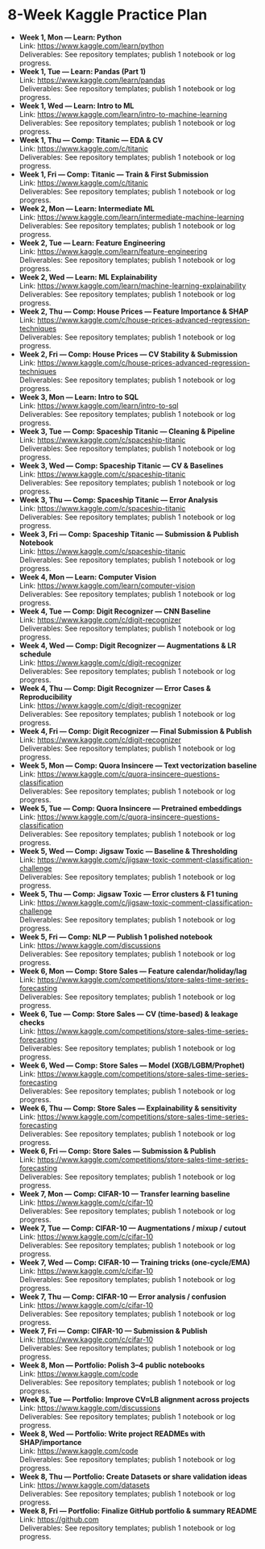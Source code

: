 # 8-Week Kaggle Practice Plan

- **Week 1, Mon — Learn: Python**  
  Link: https://www.kaggle.com/learn/python  
  Deliverables: See repository templates; publish 1 notebook or log progress.
- **Week 1, Tue — Learn: Pandas (Part 1)**  
  Link: https://www.kaggle.com/learn/pandas  
  Deliverables: See repository templates; publish 1 notebook or log progress.
- **Week 1, Wed — Learn: Intro to ML**  
  Link: https://www.kaggle.com/learn/intro-to-machine-learning  
  Deliverables: See repository templates; publish 1 notebook or log progress.
- **Week 1, Thu — Comp: Titanic — EDA & CV**  
  Link: https://www.kaggle.com/c/titanic  
  Deliverables: See repository templates; publish 1 notebook or log progress.
- **Week 1, Fri — Comp: Titanic — Train & First Submission**  
  Link: https://www.kaggle.com/c/titanic  
  Deliverables: See repository templates; publish 1 notebook or log progress.
- **Week 2, Mon — Learn: Intermediate ML**  
  Link: https://www.kaggle.com/learn/intermediate-machine-learning  
  Deliverables: See repository templates; publish 1 notebook or log progress.
- **Week 2, Tue — Learn: Feature Engineering**  
  Link: https://www.kaggle.com/learn/feature-engineering  
  Deliverables: See repository templates; publish 1 notebook or log progress.
- **Week 2, Wed — Learn: ML Explainability**  
  Link: https://www.kaggle.com/learn/machine-learning-explainability  
  Deliverables: See repository templates; publish 1 notebook or log progress.
- **Week 2, Thu — Comp: House Prices — Feature Importance & SHAP**  
  Link: https://www.kaggle.com/c/house-prices-advanced-regression-techniques  
  Deliverables: See repository templates; publish 1 notebook or log progress.
- **Week 2, Fri — Comp: House Prices — CV Stability & Submission**  
  Link: https://www.kaggle.com/c/house-prices-advanced-regression-techniques  
  Deliverables: See repository templates; publish 1 notebook or log progress.
- **Week 3, Mon — Learn: Intro to SQL**  
  Link: https://www.kaggle.com/learn/intro-to-sql  
  Deliverables: See repository templates; publish 1 notebook or log progress.
- **Week 3, Tue — Comp: Spaceship Titanic — Cleaning & Pipeline**  
  Link: https://www.kaggle.com/c/spaceship-titanic  
  Deliverables: See repository templates; publish 1 notebook or log progress.
- **Week 3, Wed — Comp: Spaceship Titanic — CV & Baselines**  
  Link: https://www.kaggle.com/c/spaceship-titanic  
  Deliverables: See repository templates; publish 1 notebook or log progress.
- **Week 3, Thu — Comp: Spaceship Titanic — Error Analysis**  
  Link: https://www.kaggle.com/c/spaceship-titanic  
  Deliverables: See repository templates; publish 1 notebook or log progress.
- **Week 3, Fri — Comp: Spaceship Titanic — Submission & Publish Notebook**  
  Link: https://www.kaggle.com/c/spaceship-titanic  
  Deliverables: See repository templates; publish 1 notebook or log progress.
- **Week 4, Mon — Learn: Computer Vision**  
  Link: https://www.kaggle.com/learn/computer-vision  
  Deliverables: See repository templates; publish 1 notebook or log progress.
- **Week 4, Tue — Comp: Digit Recognizer — CNN Baseline**  
  Link: https://www.kaggle.com/c/digit-recognizer  
  Deliverables: See repository templates; publish 1 notebook or log progress.
- **Week 4, Wed — Comp: Digit Recognizer — Augmentations & LR schedule**  
  Link: https://www.kaggle.com/c/digit-recognizer  
  Deliverables: See repository templates; publish 1 notebook or log progress.
- **Week 4, Thu — Comp: Digit Recognizer — Error Cases & Reproducibility**  
  Link: https://www.kaggle.com/c/digit-recognizer  
  Deliverables: See repository templates; publish 1 notebook or log progress.
- **Week 4, Fri — Comp: Digit Recognizer — Final Submission & Publish**  
  Link: https://www.kaggle.com/c/digit-recognizer  
  Deliverables: See repository templates; publish 1 notebook or log progress.
- **Week 5, Mon — Comp: Quora Insincere — Text vectorization baseline**  
  Link: https://www.kaggle.com/c/quora-insincere-questions-classification  
  Deliverables: See repository templates; publish 1 notebook or log progress.
- **Week 5, Tue — Comp: Quora Insincere — Pretrained embeddings**  
  Link: https://www.kaggle.com/c/quora-insincere-questions-classification  
  Deliverables: See repository templates; publish 1 notebook or log progress.
- **Week 5, Wed — Comp: Jigsaw Toxic — Baseline & Thresholding**  
  Link: https://www.kaggle.com/c/jigsaw-toxic-comment-classification-challenge  
  Deliverables: See repository templates; publish 1 notebook or log progress.
- **Week 5, Thu — Comp: Jigsaw Toxic — Error clusters & F1 tuning**  
  Link: https://www.kaggle.com/c/jigsaw-toxic-comment-classification-challenge  
  Deliverables: See repository templates; publish 1 notebook or log progress.
- **Week 5, Fri — Comp: NLP — Publish 1 polished notebook**  
  Link: https://www.kaggle.com/discussions  
  Deliverables: See repository templates; publish 1 notebook or log progress.
- **Week 6, Mon — Comp: Store Sales — Feature calendar/holiday/lag**  
  Link: https://www.kaggle.com/competitions/store-sales-time-series-forecasting  
  Deliverables: See repository templates; publish 1 notebook or log progress.
- **Week 6, Tue — Comp: Store Sales — CV (time-based) & leakage checks**  
  Link: https://www.kaggle.com/competitions/store-sales-time-series-forecasting  
  Deliverables: See repository templates; publish 1 notebook or log progress.
- **Week 6, Wed — Comp: Store Sales — Model (XGB/LGBM/Prophet)**  
  Link: https://www.kaggle.com/competitions/store-sales-time-series-forecasting  
  Deliverables: See repository templates; publish 1 notebook or log progress.
- **Week 6, Thu — Comp: Store Sales — Explainability & sensitivity**  
  Link: https://www.kaggle.com/competitions/store-sales-time-series-forecasting  
  Deliverables: See repository templates; publish 1 notebook or log progress.
- **Week 6, Fri — Comp: Store Sales — Submission & Publish**  
  Link: https://www.kaggle.com/competitions/store-sales-time-series-forecasting  
  Deliverables: See repository templates; publish 1 notebook or log progress.
- **Week 7, Mon — Comp: CIFAR-10 — Transfer learning baseline**  
  Link: https://www.kaggle.com/c/cifar-10  
  Deliverables: See repository templates; publish 1 notebook or log progress.
- **Week 7, Tue — Comp: CIFAR-10 — Augmentations / mixup / cutout**  
  Link: https://www.kaggle.com/c/cifar-10  
  Deliverables: See repository templates; publish 1 notebook or log progress.
- **Week 7, Wed — Comp: CIFAR-10 — Training tricks (one-cycle/EMA)**  
  Link: https://www.kaggle.com/c/cifar-10  
  Deliverables: See repository templates; publish 1 notebook or log progress.
- **Week 7, Thu — Comp: CIFAR-10 — Error analysis / confusion**  
  Link: https://www.kaggle.com/c/cifar-10  
  Deliverables: See repository templates; publish 1 notebook or log progress.
- **Week 7, Fri — Comp: CIFAR-10 — Submission & Publish**  
  Link: https://www.kaggle.com/c/cifar-10  
  Deliverables: See repository templates; publish 1 notebook or log progress.
- **Week 8, Mon — Portfolio: Polish 3–4 public notebooks**  
  Link: https://www.kaggle.com/code  
  Deliverables: See repository templates; publish 1 notebook or log progress.
- **Week 8, Tue — Portfolio: Improve CV≈LB alignment across projects**  
  Link: https://www.kaggle.com/discussions  
  Deliverables: See repository templates; publish 1 notebook or log progress.
- **Week 8, Wed — Portfolio: Write project READMEs with SHAP/importance**  
  Link: https://www.kaggle.com/code  
  Deliverables: See repository templates; publish 1 notebook or log progress.
- **Week 8, Thu — Portfolio: Create Datasets or share validation ideas**  
  Link: https://www.kaggle.com/datasets  
  Deliverables: See repository templates; publish 1 notebook or log progress.
- **Week 8, Fri — Portfolio: Finalize GitHub portfolio & summary README**  
  Link: https://github.com  
  Deliverables: See repository templates; publish 1 notebook or log progress.